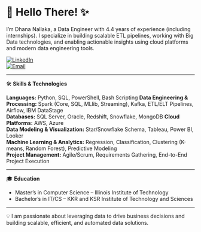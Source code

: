 # 👋 Hello There! ✨
 
I’m Dhana Nallaka, a Data Engineer with 4.4 years of experience (including internships). I specialize in building scalable ETL pipelines, working with Big Data technologies, and enabling actionable insights using cloud platforms and modern data engineering tools.  

[![LinkedIn](https://img.shields.io/badge/LinkedIn-Profile-blue?style=for-the-badge&logo=linkedin&logoColor=white)](https://www.linkedin.com/in/nnddhanalakshmi/)  
[![Email](https://img.shields.io/badge/Email-Contact-green?style=for-the-badge&logo=gmail&logoColor=white)](mailto:nddlakshmi123@gmail.com)  

---

🛠️ **Skills & Technologies**  

**Languages:** Python, SQL, PowerShell, Bash Scripting 
**Data Engineering & Processing:** Spark (Core, SQL, MLlib, Streaming), Kafka, ETL/ELT Pipelines, Airflow, IBM DataStage  
**Databases:** SQL Server, Oracle, Redshift, Snowflake, MongoDB
**Cloud Platforms:** AWS, Azure  
**Data Modeling & Visualization:** Star/Snowflake Schema, Tableau, Power BI, Looker  
**Machine Learning & Analytics:** Regression, Classification, Clustering (K-means, Random Forest), Predictive Modeling  
**Project Management:** Agile/Scrum, Requirements Gathering, End-to-End Project Execution  

---

🎓 **Education**  
- Master’s in Computer Science – Illinois Institute of Technology  
- Bachelor’s in IT/CS – KKR and KSR Institute of Technology and Sciences

---

💡 I am passionate about leveraging data to drive business decisions and building scalable, efficient, and automated data solutions.
